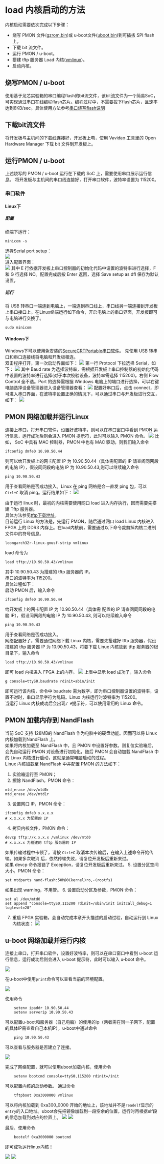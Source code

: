 # load 内核启动的方法
内核启动需要依次完成以下步骤：
- 烧写 PMON 文件([gzrom.bin](https://gitee.com/chenzes/chiplab-tools/releases/download/pmon/gzrom.bin))或 u-boot文件([uboot.bin](https://gitee.com/llh730/la32r-uboot/releases))到可插拔 SPI flash 上。
- 下载 bit 流文件。
- 运行 PMON / u-boot。
- 搭建 tftp 服务器 Load 内核([vmlinux](https://gitee.com/loongson-edu/la32r-Linux/releases))。
- 启动内核。
    
## 烧写PMON / u-boot
使用基于龙芯实验箱的串口编程flash的bit流文件，该bit流文件为一个简易SoC，可实现通过串口在线编程flash芯片。编程过程中，不需要拔下flash芯片，且速率达到6KB/sec。具体使用方法参考[串口烧写flash说明](./flash.md)

## 下载bit流文件
将开发板与主机间的下载线连接好，开发板上电，使用 Vavidao 工具里的 Open Hardware Manager 下载
bit 文件到开发板上。
## 运行PMON / u-boot
上述烧写的 PMON / u-boot 运行在下载的 SoC 上，需要使用串口展示运行信息。
将开发板与主机间的串口线连接好，打开串口软件，波特率设置为 115200。
### 串口软件
#### Linux下
##### 配置
终端下运行：
```
minicom -s
```
选择Serial port setup：    
![](../figures/minicom_home.png)     
进入配置界面：        
![](../figures/115200.png)
其中 E 行依据开发板上串口控制器的初始化代码中设置的波特率进行选择，F 和 G 行选择 NO。配置完成后按 Enter 返回，选择 Save setup as dfl 保存为默认设置。
##### 运行
将 USB 转串口一端连到电脑上，一端连到串口线上，串口线另一端连接到开发板上串口接口上。在Linux终端运行如下命令，开启电脑上的串口界面，开发板即可与电脑进行交换了。
```
sudo minicom
```
#### Windows下
Windows下可以使用免安装的[SecureCRTPortable串口软件](https://gitee.com/chenzes/chiplab-tools/releases/download/chiplab-tools/SecureCRTPortable.zip)。 先使用 USB 转串口和串口连接线将电脑和开发板相连。   
双击程序打开，第一次启动界面如下：
![](../figures/secure_one.png)
第一行 Protocol 下拉选择 Serial，如下：
![](../figures/secure_two.png)
其中 Baud rate 为选择波特率，需根据开发板上串口控制器的初始化代码中设置的波特率进行选择(对于本次校验设备，波特率需选择 115200)。右侧 Flow Control 全不选。Port 的选择需根据 Windows 电脑上的端口进行选择，可以右键电脑选择设备管理器进入设备管理器查看：
![](../figures/secure_three.png)
配置好串口后，点击 connect，即可进入串口界面，在波特率设置正确的情况下，可以通过串口与开发板进行交互，如下：
![](../figures/secure_four.png)


## PMON 网络加载并运行Linux
连接上串口，打开串口软件，设置好波特率，则可以在串口窗口中看到 PMON 运行信息，运行成功后则会进入 PMON 提示符，此时可以输入 PMON 命令。
![](../figures/secure_five.png)
比如， SoC 中具有 MAC 控制器，PMON 中也有 MAC 驱动，则我们输入命令
```
ifconfig dmfe0 10.90.50.44
```
则可以给开发板上的网卡配置 IP 为 10.90.50.44（具体需配置的 IP 请查阅同网段的电脑 IP），假设同网段的电脑 IP 为 10.90.50.43,则可以继续输入命令
```
ping 10.90.50.43
```
用于查看网络是否成功接入。Linux
在 ping 网络是会一直发 ping 包，可以 `Ctrl+C` 取消 ping。运行结果如下：
![](../figures/secure_six.png)

由于运行 linux 时，最初的内核需要使用网口 load 进入内存执行，因而需要先搭建 Tftp 服务器。   
具体方法参见[tftp下载地址](https://gitee.com/chenzes/chiplab-tools/releases/download/chiplab-tools/tftp.zip)。    
目前运行 Linux 的方法是，先运行 PMON，随后通过网口 load Linux 内核进入 FPGA 上的 DDR3 内存上。在load内核前，需要通过以下命令裁剪掉内核二进制文件中的符号信息。
```
loongarch32r-linux-gnusf-strip vmlinux
```
load 命令为
```
load tftp://10.90.50.43/vmlinux
```
其中 10.90.50.43 为搭建的 tftp 服务器的 IP。    
串口的波特率为 115200。     
具体过程如下：    
启动 PMON 后，输入命令
```
ifconfig dmfe0 10.90.50.44
```
给开发板上的网卡配置 IP 为 10.90.50.44（具体需
配置的 IP 请查阅同网段的电脑 IP），假设同网段的电脑 IP 为 10.90.50.43, 则可以继续输入命令
```
ping 10.90.50.43
```
用于查看网络是否成功接入。      
网络配置好了，需要通过网络下载 Linux 内核，需要先搭建好 tftp 服务器，假设搭建的 tftp 服务器 IP
为 10.90.50.43，将要下载 Linux 内核放到 tftp 服务器的根目录下，输入命令
```
load tftp://10.90.50.43/vmlinux
```
即可 load 内核进入 FPGA 上的内存。
![](../figures/pmon_one.png)
上表中显示 load 成功了，输入命令
```
g console=ttyS0,baudrate rdinit=sbin/init
```
即可运行该内核，命令中 baudrate 需为数字，即为串口控制器设置的波特率，设置不对时，串口显示字符为乱码。Linux 内核运行时波特率为 115200。    
当运行 Linux 内核成功后会出现`/ #`提示符，可以使用常用的 Linux 命令。
## PMON 加载内存到 NandFlash
当前 SoC 支持 128MB的 NandFlash 作为电脑中的硬盘功能。因而可以将 Linux 内核加载到NandFlash
上。    
如果将内核加载至 NandFlash 中，且 PMON 中设置好参数。则复位实验箱后，会先自动运行 PMON 对设备进行初始化，随后 PMON 会自动加载 NandFlash 中的 Linux 内核进行启动，这就是通常电脑启动的过程。        
Linux 内核加载至 NandFlash 中并配置 PMON 的方法如下：    
1. 实验箱运行至 PMON；
2. 擦除 NandFlash，PMON 命令：    
```
mtd_erase /dev/mtd0r
mtd_erase /dev/mtd1r
```
3. 设置网口 IP，PMON 命令：
```
ifconfig dmfe0 x.x.x.x   
# x.x.x.x 为配置的 IP
```
4. 拷贝内核文件，PMON 命令：
```
devcp tftp://x.x.x.x /vmlinux /dev/mtd0
# x.x.x.x 为搭建的 tftp 服务器的 IP
```
如果传输过程中卡顿了，请按 `Ctrl+C` 取消本次传输后，在输入上述命令开始传输。如果多次取消
后，依然传输失败，请复位开发板后重新来过。    
如果 devcp 命令报错了 Exception，请复位开发板后重新来过。
5. 设置分区空间大小，PMON 命令：
```
set mtdparts nand-flash:50M@0(kernel)ro,-(rootfs)
```
如果出现 warning，不用管。
6. 设置启动分区及参数，PMON 命令：
```
set al /dev/mtd0
set append "console=ttyS0,115200 rdinit=/sbin/init initcall_debug=1 loglevel=20"
```
7. 重启 FPGA 实验箱，会自动完成本章开头描述的启动过程，自动运行到 Linux 内核状态：
![](../figures/nand.png)


## u-boot 网络加载并运行内核 
连接上串口，打开串口软件，设置好波特率，则可以在串口窗口中看到 u-boot 运行信息，运行成功后则会进入 u-boot 提示符，此时可以输入 u-boot 命令。

![](../figures/uboot_commandline.jpg)

在u-boot中使用`print`命令可以查看当前的环境配置。

![](../figures/uboot_print.jpg)

使用命令 
```
    setenv ipaddr 10.90.50.44
    setenv serverip 10.90.50.43
```
可以配置u-boot和服务器（自己电脑）的使用的ip（两者需在同一子网下，配置的具体IP需查看自己本机IP），u-boot中通过命令
```
    ping 10.90.50.43
```
可以查看与服务器是否建立了连接。

![](../figures/uboot_ping.jpg)

完成了网络配置，就可以使用uboot加载内核，使用命令
```
    setenv bootcmd console=ttyS0,115200 rdinit=/init
```
可以配置内核的启动参数。
通过命令
```
    tftpboot 0xa3000000 vmlinux
```
可以将内核加载到 0xa300_0000 开始的地址上，该地址并不是`readelf`显示的`entry`的入口地址。uboot会先把镜像加载到一段空余的位置，运行时再根据elf段的信息加载到对应的位置上。
![](../figures/uboot_load1.jpg)
![](../figures/uboot_load2.jpg)

最后，使用命令
```
    bootelf 0xa3000000 bootcmd
```
即可成功运行linux内核！

![](../figures/uboot_exec1.jpg)
![](../figures/uboot_exec2.jpg)